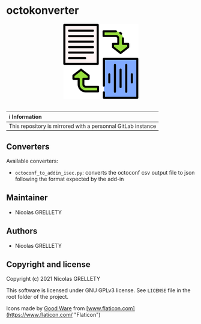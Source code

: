 # octokonverter

<p align="center">
  <img width="200" height="200" src="resources/logo.png">
  <br/><br/>
</p>

| :information_source: Information |
|:-------------------------------------------------------------|
| This repository is mirrored with a personnal GitLab instance |

## Converters

Available converters:

- `octoconf_to_addin_isec.py`: converts the octoconf csv output file to json following the format expected by the add-in

## Maintainer

- Nicolas GRELLETY

## Authors

- Nicolas GRELLETY

## Copyright and license

Copyright (c) 2021 Nicolas GRELLETY

This software is licensed under GNU GPLv3 license. See `LICENSE` file in the root folder of the project.

Icons made by [Good Ware](https://www.flaticon.com/authors/good-ware "Good Ware") from [www.flaticon.com](https://www.flaticon.com/ "Flaticon")
